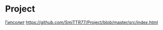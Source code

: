 # Project
[Гипсолит](https://smittr77.github.io/ZKI/ "ver. 0.01")
https://github.com/SmiTTR77/Project/blob/master/src/index.html
